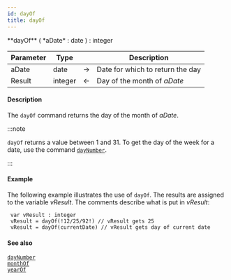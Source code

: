 ```yaml
---
id: dayOf
title: dayOf
---
```




<!-- REF #_command_.dayOf.Syntax -->**dayOf** ( *aDate* : date ) : integer<!-- END REF -->


<!-- REF #_command_.dayOf.Params -->
|Parameter|Type||Description|
|---------|--- |:---:|------|
|aDate|date|->|Date for which to return the day|
|Result|integer|<-|Day of the month of *aDate*|
<!-- END REF -->


#### Description

The `dayOf` command <!-- REF #_command_.dayOf.Summary -->returns the day of the month of *aDate*<!-- END REF -->.

:::note

`dayOf` returns a value between 1 and 31. To get the day of the week for a date, use the command [`dayNumber`](dayNumber.md).

:::


#### Example

The following example illustrates the use of `dayOf`. The results are assigned to the variable *vResult*. The comments describe what is put in *vResult*:

```qs
 var vResult : integer
 vResult = dayOf(!12/25/92!) // vResult gets 25
 vResult = dayOf(currentDate) // vResult gets day of current date

```


#### See also

[`dayNumber`](dayNumber.md)<br/>
[`monthOf`](monthOf.md)<br/>
[`yearOf`](yearOf.md)

